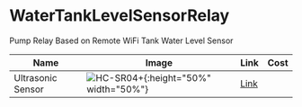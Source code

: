 # WaterTankLevelSensorRelay
Pump Relay Based on Remote WiFi Tank Water Level Sensor

|Name|Image|Link|Cost|
|----|-----|------|------|
|Ultrasonic Sensor<br>  | ![HC-SR04+](https://ae01.alicdn.com/kf/HTB19DY1irGYBuNjy0Foq6AiBFXaM/HC-SR04-HC-SR04-Arduino.jpg ){:height="50%" width="50%"} |[Link](https://ru.aliexpress.com/item/32860776120.html)





